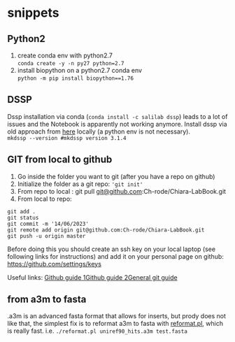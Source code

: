 # snippets


## Python2 
1. create conda env with python2.7  
   `conda create -y -n py27 python=2.7`
2. install biopython on a python2.7 conda env  
`python -m pip install biopython==1.76`

## DSSP
Dssp installation via conda (`conda install -c salilab dssp`) leads to a lot of issues and the Notebook is apparently not working anymore.
Install dssp via old approach from [here](https://github.com/cmbi/dssp) locally (a python env is not necessary).  
`mkdssp --version #mkdssp version 3.1.4`

## GIT from local to github
1. Go inside the folder you want to git (after you have a repo on github)
2. Initialize the folder as a git repo: ```'git init'```
3. From repo to local : git pull git@github.com:Ch-rode/Chiara-LabBook.git
3. From local to repo: 
```
git add .
git status
git commit -m '14/06/2023'
git remote add origin git@github.com:Ch-rode/Chiara-LabBook.git
git push -u origin master
```

Before doing this you should create an ssh key on your local laptop (see following links for instructions) and add it on your personal page on github:  https://github.com/settings/keys

Useful links: 
[Github guide 1](https://docs.github.com/en/authentication/connecting-to-github-with-ssh/generating-a-new-ssh-key-and-adding-it-to-the-ssh-agent)[Github guide 2](https://docs.github.com/en/authentication/connecting-to-github-with-ssh/adding-a-new-ssh-key-to-your-github-account)[General git guide](https://www.google.com/search?q=markdown+how+to+do+code&client=ubuntu-sn&hs=zMX&channel=fs&sxsrf=APwXEddoS5FSYzkLooD9RFwasJaXk1Fs7Q%3A1686759285759&ei=deeJZJHwLYiB9u8PrqW28AU&ved=0ahUKEwjR_rGAlMP_AhWIgP0HHa6SDV4Q4dUDCA4&uact=5&oq=markdown+how+to+do+code&gs_lcp=Cgxnd3Mtd2l6LXNlcnAQAzIECAAQHjIGCAAQCBAeMggIABCKBRCGAzIICAAQigUQhgMyCAgAEIoFEIYDMggIABCKBRCGAzoKCAAQRxDWBBCwAzoKCAAQigUQsAMQQzoHCCMQsAIQJzoHCAAQDRCABDoGCAAQBxAeOggIABAIEAcQHjoGCAAQHhANOggIABAFEB4QDToICAAQBRAHEB5KBAhBGABQ0gZYsRdghhloAXABeACAAZIBiAH0BZIBAzkuMZgBAKABAcABAcgBCg&sclient=gws-wiz-serp)

## from a3m to fasta
.a3m is an advanced fasta format that allows for inserts, but prody does not like that, the simplest fix is to reformat a3m to fasta with [reformat.pl]([url](https://github.com/soedinglab/hh-suite/blob/master/scripts/reformat.pl)https://github.com/soedinglab/hh-suite/blob/master/scripts/reformat.pl), which is really fast.
i.e. `./reformat.pl uniref90_hits.a3m test.fasta`
